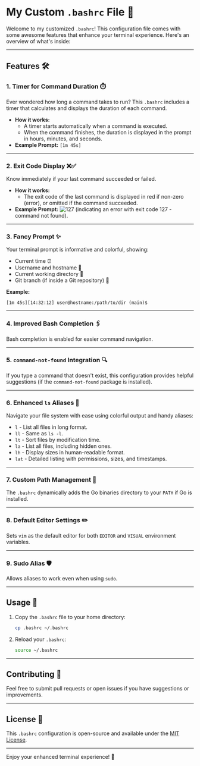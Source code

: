 # My Custom `.bashrc` File 🚀

Welcome to my customized `.bashrc`! This configuration file comes with some awesome features that enhance your terminal experience. Here's an overview of what's inside:

---

## Features 🛠️

### 1. **Timer for Command Duration** ⏱️
Ever wondered how long a command takes to run? This `.bashrc` includes a timer that calculates and displays the duration of each command.

- **How it works:**
  - A timer starts automatically when a command is executed.
  - When the command finishes, the duration is displayed in the prompt in hours, minutes, and seconds.
- **Example Prompt:** `[1m 45s]`

---

### 2. **Exit Code Display** ❌✅
Know immediately if your last command succeeded or failed.

- **How it works:**
  - The exit code of the last command is displayed in red if non-zero (error), or omitted if the command succeeded.
- **Example Prompt:** ![127](https://github.com/user-attachments/assets/d029d902-9f5d-4a32-9e26-8b5720903cd2) (indicating an error with exit code 127 - command not found).


---

### 3. **Fancy Prompt** ✨
Your terminal prompt is informative and colorful, showing:

- Current time ⏰
- Username and hostname 👤
- Current working directory 📁
- Git branch (if inside a Git repository) 🌿

**Example:**
```
[1m 45s][14:32:12] user@hostname:/path/to/dir (main)$
```

---

### 4. **Improved Bash Completion** 🖇️
Bash completion is enabled for easier command navigation.

---

### 5. **`command-not-found` Integration** 🔍
If you type a command that doesn't exist, this configuration provides helpful suggestions (if the `command-not-found` package is installed).

---

### 6. **Enhanced `ls` Aliases** 🌈
Navigate your file system with ease using colorful output and handy aliases:

- `l` - List all files in long format.
- `ll` - Same as `ls -l`.
- `lt` - Sort files by modification time.
- `la` - List all files, including hidden ones.
- `lh` - Display sizes in human-readable format.
- `lat` - Detailed listing with permissions, sizes, and timestamps.

---

### 7. **Custom Path Management** 🚦
The `.bashrc` dynamically adds the Go binaries directory to your `PATH` if Go is installed.

---

### 8. **Default Editor Settings** ✏️
Sets `vim` as the default editor for both `EDITOR` and `VISUAL` environment variables.

---

### 9. **Sudo Alias** 🛡️
Allows aliases to work even when using `sudo`.

---

## Usage 📖

1. Copy the `.bashrc` file to your home directory:
   ```bash
   cp .bashrc ~/.bashrc
   ```
2. Reload your `.bashrc`:
   ```bash
   source ~/.bashrc
   ```

---

## Contributing 🤝
Feel free to submit pull requests or open issues if you have suggestions or improvements.

---

## License 📜
This `.bashrc` configuration is open-source and available under the [MIT License](LICENSE).

---

Enjoy your enhanced terminal experience! 🎉

